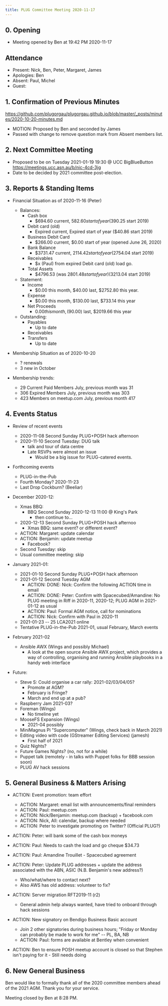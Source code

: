 ```yaml
---
title: PLUG Committee Meeting 2020-11-17
---
```


## 0. Opening
* Meeting opened by Ben at 19:42 PM 2020-11-17

## Attendance
* Present: Nick, Ben, Peter, Margaret, James
* Apologies: Ben
* Absent: Paul, Michel
* Guest: 

## 1. Confirmation of Previous Minutes
https://github.com/plugorgau/plugorgau.github.io/blob/master/_posts/minutes/2020-10-20-minutes.md
  * MOTION: Proposed by Ben and seconded by James
  * Passed with change to remove question mark from Absent members list.

## 2. Next Committee Meeting
* Proposed to be on Tuesday 2021-01-19 19:30 @ UCC BigBlueButton https://meetings.ucc.asn.au/b/nic-4cd-3jg
* Date to be decided by 2021 committee post-election.

## 3. Reports & Standing Items
* Financial Situation as of 2020-11-16 (Peter)
  * Balances:
    * Cash box
      * $694.60 current, $582.60 start of year ($390.25 start 2019)
    * Debit card (old)
      * Expired current, Expired start of year ($40.86  start 2019)
    * Business Debit Card
      * $266.00 current, $0.00 start of year (opened June 26, 2020)
    * Bank Balance
      * $3731.47 current, $2114.42 start of year ($2754.04 start 2019)
    * Receivables
      * $x (Paul) from expired Debit card (old) load go.
    * Total Assets
      * $4796.53 (was $2801.48 start of year) ($3213.04 start 2019)
  * Statement:
    * Income
      * $0.00 this month, $40.00 last, $2752.80 this year.
    * Expense
      * $0.00 this month, $130.00 last, $733.14 this year
    * Net Proceeds
      * $0.00 this month, ($90.00) last, $2019.66 this year
  * Outstanding:
      * Payables
        * Up to date
      * Receivables
      * Transfers
        * Up to date

* Membership Situation as of 2020-10-20
  * ? renewals
  * 3 new in October
* Membership trends:
  * 29 Current Paid Members July, previous month was 31
  * 306 Expired Members July, previous month was 303
  * 423 Members on meetup.com July, previous month 417

## 4. Events Status
* Review of recent events
    * 2020-11-08 Second Sunday PLUG+POSH hack afternoon
    * 2020-11-10 Second Tuesday: DUG talk
      * talk and tour of data centre
      * Late RSVPs were almost an issue
          * Would be a big issue for PLUG-catered events.
 * Forthcoming events
      * PLUG-in-the-Pub
      * Fourth Monday? 2020-11-23
      * Last Drop Cockburn? (Beeliar)
  * December 2020-12:
    * Xmas BBQ:
      * BBQ Second Sunday 2020-12-13 11:00 @ King's Park
        * then continue to...
    * 2020-12-13 Second Sunday PLUG+POSH hack afternoo
      * Xmas BBQ: same event? or different event?
    * ACTION: Margaret: update calendar
    * ACTION: Benjamin: update meetup
      * Facebook?
    * Second Tuesday: skip
    * Usual committee meeting: skip
  * January 2021-01:
    * 2021-01-10 Second Sunday PLUG+POSH hack afternoon
    * 2021-01-12 Second Tuesday AGM
      * ACTION: DONE: Nick: Confirm the following ACTION time in email
      * ACTION: DONE: Peter: Confirm with Spacecubed/Amandine: No PLUG meeting in Riff in 2020-11, 2020-12; PLUG AGM in 2021-01-12 as usual
      * ACTION: Paul: Formal AGM notice, call for nominations
      * ACTION: Nick: Confirm with Paul in 2020-11
    * 2021-01-23 -- 25 LCA2021 online
    * Tentative PLUG-in-the-Pub 2021-01, usual February, March events
  * February 2021-02
    * Ansible AWX (Wings and possibly Michael)
      * A look at the open source Ansible AWX project, which provides a way of controlling, organising and running Ansible playbooks in a handy web interface

* Future:
  * Steve S: Could organise a car rally: 2021-02/03/04/05?
    * Promote at AGM?
    * February is Fringe?
    * March and end up at a pub?
  * Raspberry Jam 2021-03?
  * Foreman (Wings)
    * No timeline yet
  * MooseFS Expansion (Wings)
    * 2021-04 possibly
  * MiniMagnus Pi "Supercomputer" (Wings, check back in March 2021)
  * Editing video with code (GStreamer Editing Services) (jamesh)
    * First half of 2021
  * Quiz Nights?
  * Future Games Nights? (no, not for a while)
  * Puppet talk (remotely - in talks with Puppet folks for BBB session soon)
  * PLUG AV hack sessions

## 5. General Business & Matters Arising
* ACTION: Event promotion: team effort
  * ACTION: Margaret: email list with announcements/final reminders
  * ACTION: Paul: meetup.com
  * ACTION: Nick/Benjamin: meetup.com (backup) + facebook.com
  * ACTION: Nick, All: calendar, backup where needed
  * ACTION: Peter to investigate promoting on Twitter? (Official PLUG?)

* ACTION: Peter: will bank some of the cash box moneys
* ACTION: Paul: Needs to cash the load and go cheque $34.73
* ACTION: Paul: Amandine Trouillet - Spacecubed agreement
* ACTION: Peter: Update PLUG addresses + update the address associated with the ABN, ASIC (N.B. Benjamin's new address?)
  * Who/what/where to contact next?
  * Also AWS has old address: volunteer to fix?
* ACTION: Server migration RFT2019-11 (r2)
  * General admin help always wanted, have tried to onboard through hack sessions
* ACTION: New signatory on Bendigo Business Basic account
  * Join 2 other signatories during business hours; "Friday or Monday can probably be made to work for me" -- PL, BA, NB
  * ACTION: Paul: forms are available at Bentley when convenient

* ACTION: Ben to ensure POSH meetup account is closed so that Stephen isn't paying for it - Still needs doing

## 6. New General Business
Ben would like to formally thank all of the 2020 committee members ahead of the 2021 AGM. Thank you for your service.

Meeting closed by Ben at 8:28 PM.
